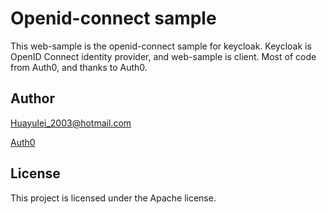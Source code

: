 # Openid-connect sample

This web-sample is the openid-connect sample for  keycloak.  Keycloak is OpenID Connect identity provider, and web-sample is client. Most of code from Auth0, and thanks to Auth0.

## Author

Huayulei_2003@hotmail.com

[Auth0](https://auth0.com)

## License

This project is licensed under the Apache license. 

